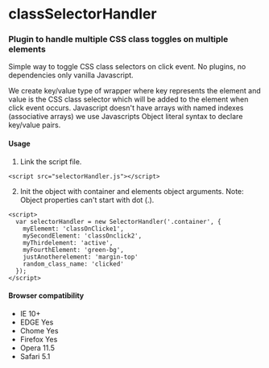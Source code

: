 # classSelectorHandler

### Plugin to handle multiple CSS class toggles on multiple elements

Simple way to toggle CSS class selectors on click event. No plugins, no dependencies only vanilla Javascript.

We create key/value type of wrapper where key represents the element and value is the CSS class selector which will be added to the element when click event occurs. Javascript doesn't have arrays with named indexes (associative arrays) we use Javascripts Object literal syntax to declare key/value pairs.

#### Usage

1. Link the script file.

```<script src="selectorHandler.js"></script>```

2. Init the object with container and elements object arguments. Note: Object properties can't start with dot (.).
```
<script>
  var selectorHandler = new SelectorHandler('.container', {
    myElememt: 'classOnClicke1',
    mySecondElement: 'classOnclick2',
    myThirdelement: 'active',
    myFourthElement: 'green-bg',
    justAnotherelement: 'margin-top'
    random_class_name: 'clicked'
  });
</script>
```

#### Browser compatibility
* IE 10+
* EDGE Yes 
* Chome Yes
* Firefox Yes
* Opera 11.5
* Safari 5.1